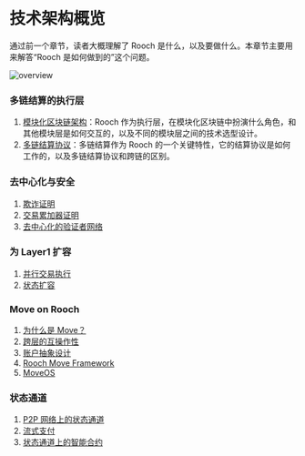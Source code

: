 # 技术架构概览

通过前一个章节，读者大概理解了 Rooch 是什么，以及要做什么。本章节主要用来解答“Rooch 是如何做到的”这个问题。

![overview](/diagram/rooch-overview.svg)

### 多链结算的执行层

1. [模块化区块链架构](./01-multi-chain-settlement-execution-layer/01-modular-blockchain-architecture.md)：Rooch 作为执行层，在模块化区块链中扮演什么角色，和其他模块层是如何交互的，以及不同的模块层之间的技术选型设计。
2. [多链结算协议](./01-multi-chain-settlement-execution-layer/02-multi-chain-settlement-protocol.md)：多链结算作为 Rooch 的一个关键特性，它的结算协议是如何工作的，以及多链结算协议和跨链的区别。

### 去中心化与安全

1. [欺诈证明](./02-fraud-proofs.md)
2. [交易累加器证明](./03-transaction-accumulator-proofs.md)
3. [去中心化的验证者网络](./04-decentralized-validator-network.md)

### 为 Layer1 扩容

1. [并行交易执行](./05-parallel-transaction-execution.md)
2. [状态扩容](./06-state-scaling.md)

### Move on Rooch

1. [为什么是 Move？](./07-move-on-rooch/index.md)
2. [跨层的互操作性](./07-move-on-rooch/01-cross-layer-interoperability.md)
3. [账户抽象设计](./07-move-on-rooch/02-account-abstraction.md)
4. [Rooch Move Framework](./07-move-on-rooch/03-rooch-framework.md)
5. [MoveOS](./07-move-on-rooch/04-moveos.md)

### 状态通道

1. [P2P 网络上的状态通道](./08-state-channel/index.md)
2. [流式支付](./08-state-channel/01-streaming-payment.md)
3. [状态通道上的智能合约](./08-state-channel/02-channel-contract.md)

